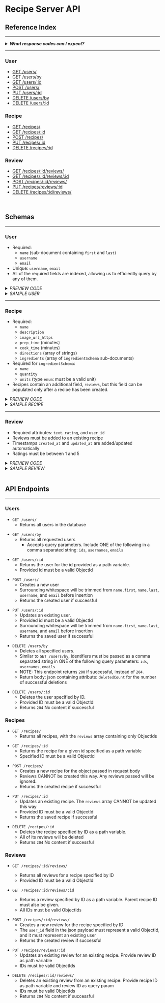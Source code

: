 <!-- Maintainer:     Ryan Young -->
<!-- Last Modified:  Feb 21, 2022 -->
# Recipe Server API

## Reference Index
---

<details>
  <summary><i><b>What response codes can I expect?</b></i></summary>
	
- `200` Request succeeded
- `201` Resource created
- `204` No content (returned when resource removed successfully)
- `404` Requested resource not found
- `400` Bad request/invalid parameters
- `500` Server error

</details>

---

### User
- [GET /users/](#users_get_all)
- [GET /users/by](#users_get_by)
- [GET /users/:id](#users_get)
- [POST /users/](#users_post)
- [PUT /users/:id](#users_put)
- [DELETE /users/by](#users_delete_by)
- [DELETE /users/:id](#users_delete)

### Recipe
- [GET /recipes/](#recipes_get_all)
- [GET /recipes/:id](#recipes_get)
- [POST /recipes/](#recipes_post)
- [PUT /recipes/:id](#recipes_put)
- [DELETE /recipes/:id](#recipes_delete)

### Review
- [GET /recipes/:id/reviews/](#reviews_get_all)
- [GET /recipes/:id/reviews/:id](#reviews_get)
- [POST /recipes/:id/reviews/](#reviews_post)
- [PUT /recipes/reviews/:id](#reviews_put)
- [DELETE /recipes/:id/reviews/](#reviews_delete)

<br>

## Schemas
---
### User
- Required:
	- `name` (sub-document containing `first` and `last`)
	- `username`
	- `email`
- Unique: `username`, `email`
- All of the required fields are indexed, allowing us to efficiently query by any of them.

<details>
  <summary><i>PREVIEW CODE</i></summary>

```javascript
let userSchema = Schema({
    name : {
        type : fullNameSchema,
        required : true
    },
    username : {
        type : String,
        required : true,
        unique : true,
        index : true // So we can find by username
    },
    email : {
        type : String,
        required : true,
        unique : true,
        index : true // So we can find by email
    }
}, { // OPTIONS
    timestamps : {
        createdAt : 'created_at',
        updatedAt : 'updated_at'
    }
});

let fullNameSchema = Schema({
    first : {
        type : String,
        required : true,
        index : true // So we can quickly search by name
    },
    last : {
        type : String,
        required : true,
        index : true // So we can quickly search by name
    }
}, { // OPTIONS
    _id : false
});
```
</details>

<details>
  <summary><i>SAMPLE USER</i></summary>

```javascript
{
    "_id": "6214288a10738a5371d5f051",
    "name": {
        "first": "Jerry",
        "last": "Smith"
    },
    "username": "bsmith12",
    "email": "example@email.com",
    "created_at": "2022-02-22T00:04:26.854Z",
    "updated_at": "2022-02-22T00:04:26.854Z"
}
```
</details>

---

### Recipe
- Required:
	- `name`
	- `description`
	- `image_url_https`
	- `prep_time` (minutes)
	- `cook_time` (minutes)
	- `directions` (array of strings)
	- `ingredients` (array of `ingredientSchema` sub-documents)
- Required for `ingredientSchema`:
	- `name`
	- `quantity`
	- `units` (type `enum`: must be a valid unit)
- Recipes contain an additional field, `reviews`, but this field can be populated only after a recipe has been created.

<details>
  <summary><i>PREVIEW CODE</i></summary>

```javascript
let recipeSchema = Schema({

    name : {
        type : String,
        required : true
    },
    description : {
        type : String,
        required : true
    },
    image_url_https : {
        type : String,
        required : true
    },
    prep_time : {
        type : Number,
        required : true
    },
    cook_time : {
        type : Number,
        required : true
    },
    directions : {
        type : [ String ],
        required : true
    },
    ingredients : {
        type : [ ingredientSchema ],
        required : true
    },
    reviews : {
        type : [{
            type : Schema.Types.ObjectId,
            ref : 'Review'
        }],
        required : true
    }
}, { // OPTIONS
    timestamps : {
        createdAt : 'created_at',
        updatedAt : 'updated_at'
    }
});

let ingredientSchema = Schema({

    name : {
        type : String,
        required : true
    },
    quantity : {
        type : Number
    },
    units : {
        type: String,
        enum : ['oz', 'fl. oz', 'ml', 'l',
            'tsp', 'tbsp', 'mg', 'g',
            'kg', 'lb', 'qt', 'pt',
            'gal', 'doz', 'cup'
        ]
    }
}, {
    _id : false
});
```
</details>

<details>
  <summary><i>SAMPLE RECIPE</i></summary>

```javascript
{
    "_id": "6214288a10738a5371d5f051",
    "name": "Smoked Salmon",
    "description": "This is a really good recipe.",
    "image_url_https": "https://pbs.recmg.com/media/FLlqGeGUYAAI0rz.jpg",
    "prep_time": 10,
    "cook_time": 5,
    "directions": [
        "Do this",
        "then do this",
    ],
    "ingredients": [
        {
            "name": "salt",
            "quantity": 5,
            "units": "tsp"
        },
        {
            "name": "pepper",
            "quantity": 6,
            "units": "lbs"
        }
    ],
    "reviews": [],
    "created_at": "2022-02-22T00:04:26.854Z",
    "updated_at": "2022-02-22T00:04:26.854Z"
}

```
</details>

---

### Review
- Required attributes: `text`. `rating`, and `user_id`
- Reviews must be added to an existing recipe
- Timestamps `created_at` and `updated_at` are added/updated automatically
- Ratings must be between 1 and 5

<details>
  <summary><i>PREVIEW CODE</i></summary>

```javascript
let reviewSchema = Schema({

    text : {
        type : String,
        required : true
    },
    rating : {
        type : Number,
        required : true,
        min : 1,
        max : 5
    },
    user_id : {
        type : Schema.Types.ObjectId,
        ref : 'User',
        required : true
    },
}, { // OPTIONS
    timestamps : {
        createdAt : 'created_at',
        updatedAt : 'updated_at'
    }
});

```
</details>

<details>
  <summary><i>SAMPLE REVIEW</i></summary>

```javascript
{
    "text": "This recipe is amazing!",
    "rating": 5,
    "user_id": "6214288a10738a5371d5f051", 
    "created_at": "2022-02-22T00:04:26.854Z",
    "updated_at": "2022-02-22T00:04:26.854Z"
}
```
</details>

<br>

## API Endpoints

---


### Users

<a name="users_get_all"></a>

- `GET /users/`
	- Returns all users in the database

<a name="users_get_by"></a>


- `GET /users/by`
  - Returns all requested users.  
	- Accepts query parameters. Include ONE of the following in a comma separated string: `ids`, `usernames`, `emails`

<a name="users_get"></a>

- `GET /users/:id`
	- Returns the user for the id provided as a path variable.
	- Provided id must be a valid ObjectId

<a name="users_post"></a>

- `POST /users/`
	- Creates a new user
	- Surrounding whitespace will be trimmed from `name.first`, `name.last`, `username`, and `email` before insertion
  - Returns the created user if successful

<a name="users_put"></a>

- `PUT /users/:id`
	- Updates an existing user.
	- Provided id must be a valid ObjectId
	- Surrounding whitespace will be trimmed from `name.first`, `name.last`, `username`, and `email` before insertion
	- Returns the saved user if successful

<a name="users_delete_by"></a>

- `DELETE /users/by`
	- Deletes all specified users.
	- Similar to `GET /users/by`, identifiers must be passed as a comma separated string in ONE of the following query parameters: `ids`, `usernames`, `emails`
	- NOTE: This endpoint returns `200` if successful, instead of `204`.
    - Return body: json containing attribute: `deletedCount` for the number of successful deletions

<a name="users_delete"></a>

- `DELETE /users/:id`
	- Deletes the user specified by ID. 
	- Provided ID must be a valid ObjectId
	- Returns `204` No content if successful


### Recipes
<a name="recipes_get_all"></a>

- `GET /recipes/`
	- Returns all recipes, with the `reviews` array containing only ObjectIds

<a name="recipes_get"></a>

- `GET /recipes/:id`
	- Returns the recipe for a given id specified as a path variable
	- Specified ID must be a valid ObjectId

<a name="recipes_post"></a>

- `POST /recipes/`
	- Creates a new recipe for the object passed in request body
	- Reviews CANNOT be created this way. Any reviews passed will be ignored.
	- Returns the created recipe if successful

<a name="recipes_put"></a>

- `PUT /recipes/:id`
	- Updates an existing recipe. The `reviews` array CANNOT be updated this way
	- Provided ID must be a valid ObjectId
	- Returns the saved recipe if successful

<a name="recipes_delete"></a>

- `DELETE /recipes/:id`
	- Deletes the recipe specified by ID as a path variable.
	- All of its reviews will be deleted
	- Returns `204` No content if successful

### Reviews

<a name="reviews_get_all"></a>

- `GET /recipes/:id/reviews/`
	- Returns all reviews for a recipe specified by ID
	- Provided ID must be a valid ObjectId
<a name="reviews_get"></a>

- `GET /recipes/:id/reviews/:id`
	- Returns a review specified by ID as a path variable. Parent recipe ID must also be given.
	- All IDs must be valid ObjectIds

<a name="reviews_post"></a>

- `POST /recipes/:id/reviews/`
	- Creates a new review for the recipe specified by ID
    - The `user_id` field in the json payload must represent a valid ObjectId, and it must represent an existing user
	- Returns the created review if successful

<a name="reviews_put"></a>

- `PUT /recipes/reviews/:id`
	- Updates an existing review for an existing recipe. Provide review ID as path variable
	- IDs must be valid ObjectIds

<a name="reviews_delete"></a>

- `DELETE /recipes/:id/reviews/`
	- Deletes an existing review from an existing recipe. Provide recipe ID as path variable and review ID as query param
	- IDs must be valid ObjectIds
	- Returns `204` No content if successful
